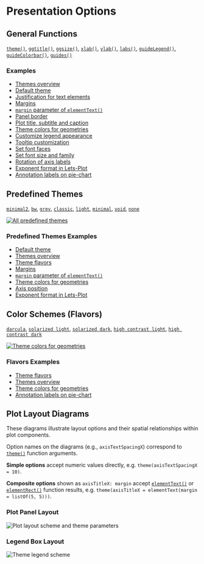# Presentation Options

## General Functions

[`theme()`](%api_theme%/theme/index.html),
[`ggtitle()`](%api_label%/ggtitle.html),
[`ggsize()`](%api_lets_plot%/ggsize.html),
[`xlab()`](%api_label%/xlab.html),
[`ylab()`](%api_label%/ylab.html),
[`labs()`](%api_label%/labs.html),
[`guideLegend()`](%api_scale%/guide-legend.html),
[`guideColorbar()`](%api_scale%/guide-colorbar.html),
[`guides()`](%api_scale%/guides.html)

### Examples

- [Themes overview](%nb-themes%)
- [Default theme](%nb-default_theme%)
- [Justification for text elements](%nb-hjust_vjust%)
- [Margins](%nb-margins%)
- [`margin` parameter of `elementText()`](%nb-text_margins%)
- [Panel border](%nb-panel_border%)
- [Plot title, subtitle and caption](%nb-title_subtitle_caption%)
- [Theme colors for geometries](%nb-geom_theme_colors%)
- [Customize legend appearance](%nb-legend_theme%)
- [Tooltip customization](%nb-tooltip_config%)
- [Set font faces](%nb-set_font_faces%)
- [Set font size and family](%nb-font_size_and_family%)
- [Rotation of axis labels](%nb-axis_text_angle%)
- [Exponent format in Lets-Plot](%nb-superscript_exponent%)
- [Annotation labels on pie-chart](%nb-annotations_for_pie%)

## Predefined Themes

[`minimal2`](%api_theme%/theme-minimal2.html),
[`bw`](%api_theme%/theme-b-w.html),
[`grey`](%api_theme%/theme-grey.html),
[`classic`](%api_theme%/theme-classic.html),
[`light`](%api_theme%/theme-light.html),
[`minimal`](%api_theme%/theme-minimal.html),
[`void`](%api_theme%/theme-void.html),
[`none`](%api_theme%/theme-none.html)

<a href="%nb-complete_themes%">
    <img alt="All predefined themes" src="complete_themes.png" style="block"/>
</a>

### Predefined Themes Examples

- [Default theme](%nb-default_theme%)
- [Themes overview](%nb-themes%)
- [Theme flavors](%nb-theme_flavors%)
- [Margins](%nb-margins%)
- [`margin` parameter of `elementText()`](%nb-text_margins%)
- [Theme colors for geometries](%nb-geom_theme_colors%)
- [Axis position](%nb-axis_position%)
- [Exponent format in Lets-Plot](%nb-superscript_exponent%)

## Color Schemes (Flavors)

[`darcula`](%api_theme%/flavor-darcula.html),
[`solarized light`](%api_theme%/flavor-solarized-light.html),
[`solarized dark`](%api_theme%/flavor-solarized-dark.html),
[`high contrast light`](%api_theme%/flavor-high-contrast-light.html),
[`high contrast dark`](%api_theme%/flavor-high-contrast-dark.html)

<a href="%nb-geom_theme_colors%">
    <img alt="Theme colors for geometries" src="flavors.png" style="block"/>
</a>

### Flavors Examples

- [Theme flavors](%nb-theme_flavors%)
- [Themes overview](%nb-themes%)
- [Theme colors for geometries](%nb-geom_theme_colors%)
- [Annotation labels on pie-chart](%nb-annotations_for_pie%)

## Plot Layout Diagrams

These diagrams illustrate layout options and their spatial relationships within plot components.

Option names on the diagrams (e.g., `axisTextSpacingX`) correspond to [`theme()`](%api_theme%/theme/index.html) function arguments.

**Simple options** accept numeric values directly, e.g. `theme(axisTextSpacingX = 10)`.

**Composite options** shown as `axisTitleX: margin` accept [`elementText()`](%api_theme%/element-text.html) or [`elementRect()`](%api_theme%/element-rect.html) function results, e.g. `theme(axisTitleX = elementText(margin = listOf(5, 5)))`.

### Plot Panel Layout

<img src="plot_layout_scheme.png" alt="Plot layout scheme and theme parameters" style="block"/>

### Legend Box Layout

<img src="theme_legend_scheme.png" alt="Theme legend scheme" style="block"/>